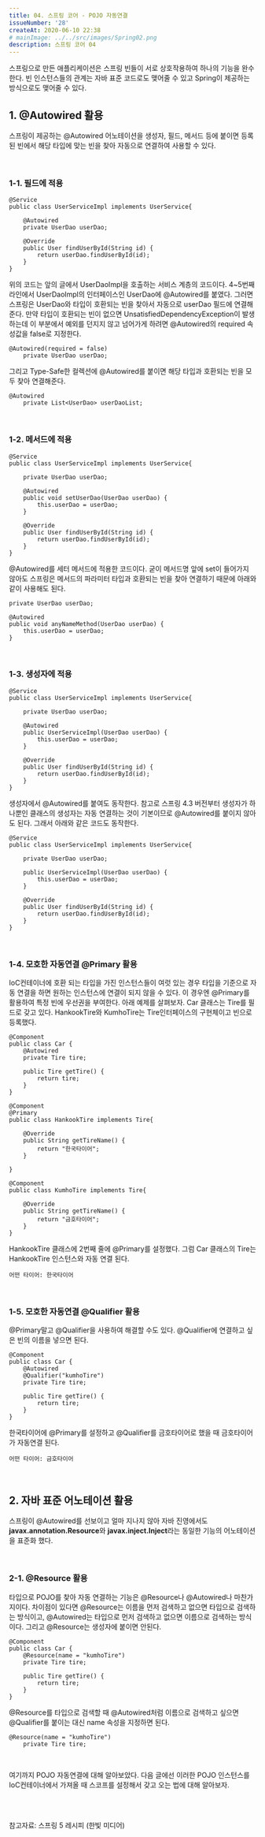 ```yaml
---
title: 04. 스프링 코어 - POJO 자동연결
issueNumber: '28'
createAt: 2020-06-10 22:38
# mainImage: ../../src/images/Spring02.png
description: 스프링 코어 04
---
```


스프링으로 만든 애플리케이션은 스프링 빈들이 서로 상호작용하여 하나의 기능을 완수한다. 빈 인스턴스들의 관계는 자바 표준 코드로도 맺어줄 수 있고 Spring이 제공하는 방식으로도 맺어줄 수 있다.

## 1. @Autowired 활용

스프링이 제공하는 @Autowired 어노테이션을 생성자, 필드, 메서드 등에 붙이면 등록된 빈에서 해당 타입에 맞는 빈을 찾아 자동으로 연결하여 사용할 수 있다.

<br/>

### 1-1. 필드에 적용

```java{numberLines: true}
@Service
public class UserServiceImpl implements UserService{

	@Autowired
	private UserDao userDao;

	@Override
	public User findUserById(String id) {
		return userDao.findUserById(id);
	}
}
```

위의 코드는 앞의 글에서 UserDaoImpl을 호출하는 서비스 계층의 코드이다. 4~5번째 라인에서 UserDaoImpl의 인터페이스인 UserDao에 @Autowired를 붙였다. 그러면 스프링은 UserDao와 타입이 호환되는 빈을 찾아서 자동으로 userDao 필드에 연결해준다. 만약 타입이 호환되는 빈이 없으면 UnsatisfiedDependencyException이 발생하는데 이 부분에서 예외를 던지지 않고 넘어가게 하려면 @Autowired의 required 속성값을 false로 지정한다.

```java{numberLines: true}
@Autowired(required = false)
	private UserDao userDao;
```

그리고 Type-Safe한 컬렉션에 @Autowired를 붙이면 해당 타입과 호환되는 빈을 모두 찾아 연결해준다.

```java{numberLines: true}
@Autowired
	private List<UserDao> userDaoList;
```

<br/>

### 1-2. 메서드에 적용

```java{numberLines: true}
@Service
public class UserServiceImpl implements UserService{

	private UserDao userDao;

	@Autowired
	public void setUserDao(UserDao userDao) {
		this.userDao = userDao;
	}

	@Override
	public User findUserById(String id) {
		return userDao.findUserById(id);
	}
}
```

@Autowired를 세터 메서드에 적용한 코드이다. 굳이 메서드명 앞에 set이 들어가지 않아도 스프링은 메서드의 파라미터 타입과 호환되는 빈을 찾아 연결하기 때문에 아래와 같이 사용해도 된다.

```java{numberLines: true}
private UserDao userDao;

@Autowired
public void anyNameMethod(UserDao userDao) {
	this.userDao = userDao;
}
```

<br/>

### 1-3. 생성자에 적용

```java{numberLines: true}
@Service
public class UserServiceImpl implements UserService{

	private UserDao userDao;

	@Autowired
	public UserServiceImpl(UserDao userDao) {
		this.userDao = userDao;
	}

	@Override
	public User findUserById(String id) {
		return userDao.findUserById(id);
	}
}
```

생성자에서 @Autowired를 붙여도 동작한다. 참고로 스프링 4.3 버전부터 생성자가 하나뿐인 클래스의 생성자는 자동 연결하는 것이 기본이므로 @Autowired를 붙이지 않아도 된다. 그래서 아래와 같은 코드도 동작한다.

```java{numberLines: true}
@Service
public class UserServiceImpl implements UserService{

	private UserDao userDao;

	public UserServiceImpl(UserDao userDao) {
		this.userDao = userDao;
	}

	@Override
	public User findUserById(String id) {
		return userDao.findUserById(id);
	}
}
```

<br/>

### 1-4. 모호한 자동연결 @Primary 활용

IoC컨테이너에 호환 되는 타입을 가진 인스턴스들이 여럿 있는 경우 타입을 기준으로 자동 연결을 하면 원하는 인스턴스에 연결이 되지 않을 수 있다. 이 경우엔 @Primary를 활용하여 특정 빈에 우선권을 부여한다. 아래 예제를 살펴보자. Car 클래스는 Tire를 필드로 갖고 있다. HankookTire와 KumhoTire는 Tire인터페이스의 구현체이고 빈으로 등록했다.

```java{numberLines: true}
@Component
public class Car {
	@Autowired
	private Tire tire;

	public Tire getTire() {
		return tire;
	}
}
```

```java{numberLines: true}
@Component
@Primary
public class HankookTire implements Tire{

	@Override
	public String getTireName() {
		return "한국타이어";
	}

}
```

```java{numberLines: true}
@Component
public class KumhoTire implements Tire{

	@Override
	public String getTireName() {
		return "금호타이어";
	}
}
```

HankookTire 클래스에 2번째 줄에 @Primary를 설정했다. 그럼 Car 클래스의 Tire는 HankookTire 인스턴스와 자동 연결 된다.

```shell
어떤 타이어: 한국타이어
```

<br/>

### 1-5. 모호한 자동연결 @Qualifier 활용

@Primary말고 @Qualifier을 사용하여 해결할 수도 있다. @Qualifier에 연결하고 싶은 빈의 이름을 넣으면 된다.

```java{numberLines: true}
@Component
public class Car {
	@Autowired
	@Qualifier("kumhoTire")
	private Tire tire;

	public Tire getTire() {
		return tire;
	}
}
```

한국타이어에 @Primary를 설정하고 @Qualifier를 금호타이어로 했을 때 금호타이어가 자동연결 된다.

```shell
어떤 타이어: 금호타이어
```

<br/>

## 2. 자바 표준 어노테이션 활용

스프링이 @Autowired를 선보이고 얼마 지나지 않아 자바 진영에서도 **javax.annotation.Resource**와 **javax.inject.Inject**라는 동일한 기능의 어노테이션을 표준화 했다.

<br/>

### 2-1. @Resource 활용

타입으로 POJO를 찾아 자동 연결하는 기능은 @Resource나 @Autowired나 마찬가지이다. 차이점이 있다면 @Resource는 이름을 먼저 검색하고 없으면 타입으로 검색하는 방식이고, @Autowired는 타입으로 먼저 검색하고 없으면 이름으로 검색하는 방식이다. 그리고 @Resource는 생성자에 붙이면 안된다.

```java{numberLines: true}
@Component
public class Car {
	@Resource(name = "kumhoTire")
	private Tire tire;

	public Tire getTire() {
		return tire;
	}
}
```

@Resource를 타입으로 검색할 때 @Autowired처럼 이름으로 검색하고 싶으면 @Qualifier를 붙이는 대신 name 속성을 지정하면 된다.

```java{numberLines: true}
@Resource(name = "kumhoTire")
	private Tire tire;
```

<br/>

여기까지 POJO 자동연결에 대해 알아보았다. 다음 글에선 이러한 POJO 인스턴스를 IoC컨테이너에서 가져올 때 스코프를 설정해서 갖고 오는 법에 대해 알아보자.

<br/><br/>

참고자료: 스프링 5 레시피 (한빛 미디어)
